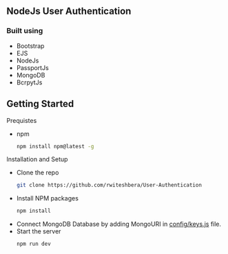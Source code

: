 ## NodeJs User Authentication

### Built using
- Bootstrap
- EJS
- NodeJs
- PassportJs
- MongoDB
- BcrpytJs

## Getting Started
Prequistes
- npm
    ```bash
    npm install npm@latest -g
    ```
Installation and Setup
- Clone the repo
    ```bash
    git clone https://github.com/rwiteshbera/User-Authentication
    ```
- Install NPM packages
    ```bash
    npm install
    ```
- Connect MongoDB Database by adding MongoURI in [config/keys.js](config/keys.js) file.
- Start the server
    ```bash
    npm run dev
    ```